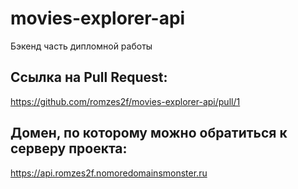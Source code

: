 # movies-explorer-api
Бэкенд часть дипломной работы

## Ccылка на Pull Request:
https://github.com/romzes2f/movies-explorer-api/pull/1

## Домен, по которому можно обратиться к серверу проекта:
https://api.romzes2f.nomoredomainsmonster.ru
